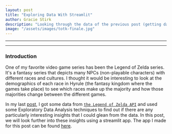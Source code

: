 ```yaml
---
layout: post
title: "Exploring Data With Streamlit"
author: Gracie Stirk
description: "Looking through the data of the previous post (getting data through an API) in a streamlit app"
image: "/assets/images/totk-finale.jpg"
---
```


---
---
### Introduction

One of my favorite video game series has been the Legend of Zelda series. It's a fantasy series that depicts many NPCs (non-playable characters) with different races and cultures. I thought it would be interesting to look at the demographics of each race in Hyrule (the fantasy kingdom where the games take place) to see which races make up the majority and how those majorities change between the different games. 

In my last [post](https://gstirk27.github.io/My-Blog/2024/11/06/curated-API.html), I got some data from [`the Legend of Zelda API`](https://docs.zelda.fanapis.com/) and used some Exploratory Data Analysis techniques to find out if there are any particularly interesting insights that I could glean from the data. In this post, we will look further into these insights using a streamlit app. The app I made for this post can be found [here](https://hyrule-census.streamlit.app/).